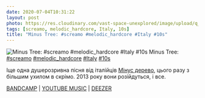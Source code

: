 ```yaml
---
date: 2020-07-04T10:31:22
layout: post
photo: https://res.cloudinary.com/vast-space-unexplored/image/upload/q_auto,dpr_auto,w_auto/photos/photo_1013_04-07-2020_10-31-22.jpg
tags: [screamo, melodic_hardcore, Italy, 10s]
title: "Minus Tree: #screamo #melodic_hardcore #Italy #10s"
---
```

![Minus Tree: #screamo #melodic_hardcore #Italy #10s](https://res.cloudinary.com/vast-space-unexplored/image/upload/q_auto,dpr_auto,w_auto/photos/photo_1013_04-07-2020_10-31-22.jpg)
Minus Tree: [#screamo](/tags/#screamo) [#melodic_hardcore](/tags/#melodic_hardcore) [#Italy](/tags/#Italy) [#10s](/tags/#10s)

Іще одна душерозривна пісня від італійців [Мінус дерево](/2020-06-12-minus-tree--melodic-hardcore-italy-10s), цього разу з більшим ухилом в скрімо. 2013 року вони розійдуться, і все.

[BANDCAMP](https://minustree.bandcamp.com/album/split-tape-w-history-of-the-hawk) \| [YOUTUBE MUSIC](https://music.youtube.com/playlist?list=OLAK5uy_nFSEbA7O01qYPMfKpuy3z6s1utxZRVhEg) \| [DEEZER](https://www.deezer.com/album/141380312?utm_source=deezer&amp;utm_content=album-141380312&amp;utm_term=1601611822_1593847813&amp;utm_medium=web)